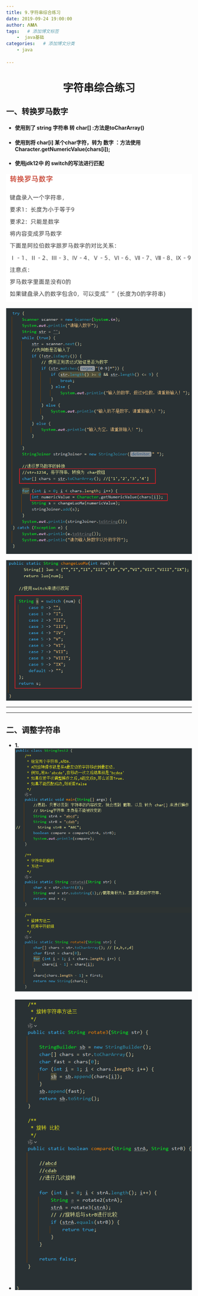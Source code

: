 ```yaml
---
title: 9.字符串综合练习
date: 2019-09-24 19:00:00
author: 𝚲𝚳𝚲
tags:   # 添加博文标签
	-  java基础
categories:   # 添加博文分类
	- java

---
```


<h1><center>字符串综合练习</center></h1>

## 一、转换罗马数字

- #### 使用到了 string 字符串 转 char[] :方法是toCharArray()

- ####  使用到将 char[i] 某个char字符，转为 数字 ：方法使用 Character.getNumericValue(chars[i]);

- #### 使用jdk12中 的 switch的写法进行匹配

![image-20240613232053432](https://raw.githubusercontent.com/protonlml/blogimages/master/imgs/202406161047944.png)

![image-20240614021756737](https://raw.githubusercontent.com/protonlml/blogimages/master/imgs/202406161048084.png)

![image-20240614021823302](https://raw.githubusercontent.com/protonlml/blogimages/master/imgs/202406161048195.png)



----

---



## 二、调整字符串

- #### 1.![image-20240614213457577](https://raw.githubusercontent.com/protonlml/blogimages/master/imgs/202406161048185.png)

- ![image-20240614213531911](https://raw.githubusercontent.com/protonlml/blogimages/master/imgs/202406161048464.png)









































 







